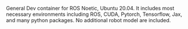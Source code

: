 General Dev container for ROS Noetic, Ubuntu 20.04.
It includes most necessary environments including ROS, CUDA, Pytorch, Tensorflow, Jax, and many python packages.
No additional robot model are included. 